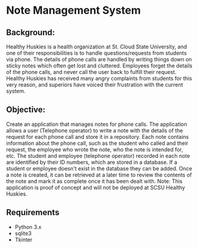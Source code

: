 # Note Management System
 
## Background:
Healthy Huskies is a health organization at St. Cloud State University, and one of their responsibilities is to handle questions/requests from students via phone. The details of phone calls are handled by writing things down on sticky notes which often get lost and cluttered. Employees forget the details of the phone calls, and never call the user back to fulfill their request. Healthy Huskies has received many angry complaints from students for this very reason, and superiors have voiced their frustration with the current system.

## Objective:
Create an application that manages notes for phone calls. The application allows a user (Telephone operator) to write a note with the details of the request for each phone call and store it in a repository. Each note contains information about the phone call, such as the student who called and their request, the employee who wrote the note, who the note is intended for, etc.  The student and employee (telephone operator) recorded in each note are identified by their ID numbers, which are stored in a database. If a student or employee doesn't exist in the database they can be added. Once a note is created, it can be retrieved at a later time to review the contents of the note and mark it as complete once it has been dealt with.  Note: This application is proof of concept and will not be deployed at SCSU Healthy Huskies.

## Requirements
 - Python 3.x
 - sqlite3
 - Tkinter
 
 
